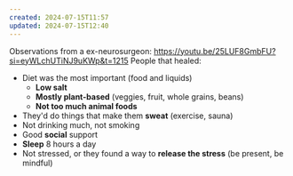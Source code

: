 ```yaml
---
created: 2024-07-15T11:57
updated: 2024-07-15T12:40
---
```

Observations from a ex-neurosurgeon:
https://youtu.be/25LUF8GmbFU?si=eyWLchUTiNJ9uKWp&t=1215
People that healed:
- Diet was the most important (food and liquids)
	- **Low salt**
	- **Mostly plant-based** (veggies, fruit, whole grains, beans)
	- **Not too much animal foods**
- They'd do things that make them **sweat** (exercise, sauna)
- Not drinking much, not smoking
- Good **social** support
- **Sleep** 8 hours a day
- Not stressed, or they found a way to **release the stress** (be present, be mindful)